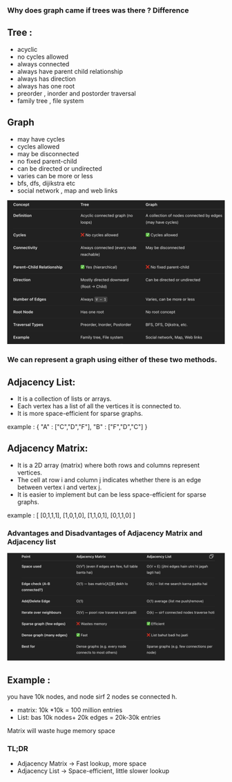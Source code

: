 ### Why does graph came if trees was there ? Difference

## Tree :

- acyclic
- no cycles allowed
- always connected
- always have parent child relationship
- always has direction
- always has one root
- preorder , inorder and postorder traversal
- family tree , file system


## Graph
- may have cycles
- cycles allowed
- may be disconnected
- no fixed parent-child
- can be directed or undirected
- varies can be more or less
- bfs, dfs, dijikstra etc
- social network , map and web links


![alt text](image.png)

### We can represent a graph using either of these two methods.

## Adjacency List: 
- It is a collection of lists or arrays.
- Each vertex has a list of all the vertices it is connected to.
- It is more space-efficient for sparse graphs.

 
example : {
    "A" : ["C","D","F"],
    "B" : ["F","D","C"]
}

## Adjacency Matrix:
- It is a 2D array (matrix) where both rows and columns represent vertices.
- The cell at row i and column j indicates whether there is an edge between vertex i and vertex j.
- It is easier to implement but can be less space-efficient for sparse graphs.

 example : [
    [0,1,1,1],
    [1,0,1,0],
    [1,1,0,1],
    [0,1,1,0]
 ]


### Advantages and Disadvantages of Adjacency Matrix and Adjacency list

![alt text](image-1.png)

## Example : 

you have 10k nodes, and node sirf 2 nodes se connected h.
- matrix: 10k *10k = 100 million entries
- List: bas 10k nodes+ 20k edges = 20k-30k entries

Matrix will waste huge memory space

### TL;DR

- Adjacency Matrix → Fast lookup, more space
- Adjacency List → Space-efficient, little slower lookup


